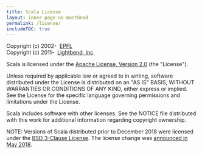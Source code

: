 ```yaml
---
title: Scala License
layout: inner-page-no-masthead
permalink: /license/
includeTOC: true
---
```


Copyright (c) 2002-<span class="current-year">&nbsp;</span> [EPFL](https://lamp.epfl.ch/)<br>
Copyright (c) 2011-<span class="current-year">&nbsp;</span> [Lightbend, Inc](https://www.lightbend.com/).

Scala is licensed under the [Apache License, Version 2.0](https://www.apache.org/licenses/LICENSE-2.0) (the "License").

Unless required by applicable law or agreed to in writing, software
distributed under the License is distributed on an "AS IS" BASIS,
WITHOUT WARRANTIES OR CONDITIONS OF ANY KIND, either express or implied.
See the License for the specific language governing permissions and
limitations under the License.

Scala includes software with other licenses. See the NOTICE file distributed 
with this work for additional information regarding copyright ownership.

NOTE: Versions of Scala distributed prior to December 2018 were licensed under the [BSD 3-Clause License](https://opensource.org/licenses/BSD-3-Clause). The license change was [announced in May 2018](https://www.scala-lang.org/news/license-change.html).
